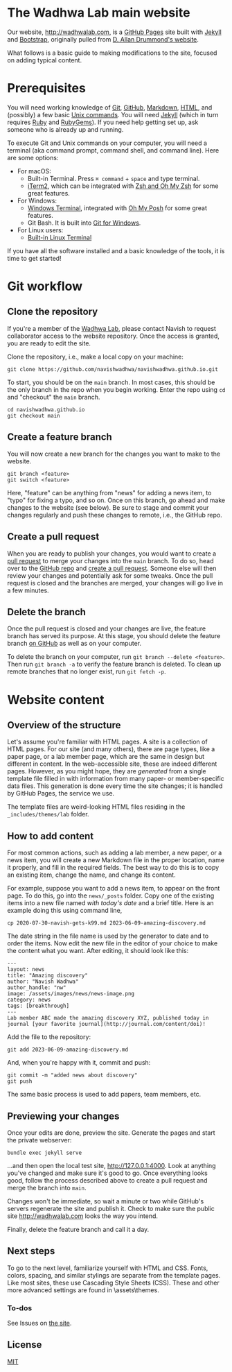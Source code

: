 # The Wadhwa Lab main website

Our website, http://wadhwalab.com, is a [GitHub Pages](https://pages.github.com/) site built with [Jekyll](https://jekyllrb.com/) and [Bootstrap](http://getboostrap.com), originally pulled from [D. Allan Drummond's website](https://drummondlab.org/).

What follows is a basic guide to making modifications to the site, focused on adding typical content.

# Prerequisites

 You will need working knowledge of [Git](https://git-scm.com/), [GitHub](https://github.com/), [Markdown](https://daringfireball.net/projects/markdown/syntax), [HTML](https://www.w3schools.com/html/), and (possibly) a few basic [Unix commands](https://mally.stanford.edu/~sr/computing/basic-unix.html). You will need [Jekyll](https://jekyllrb.com/) (which in turn requires [Ruby](https://www.ruby-lang.org/en/downloads/)  and [RubyGems](https://rubygems.org/pages/download)). If you need help getting set up, ask someone who is already up and running.

To execute Git and Unix commands on your computer, you will need a terminal (aka command prompt, command shell, and command line). Here are some options:

- For macOS:
	- Built-in Terminal. Press `⌘ command` + `space` and type terminal.
	- [iTerm2](https://iterm2.com/), which can be integrated with [Zsh and Oh My Zsh](https://medium.com/ayuth/iterm2-zsh-oh-my-zsh-the-most-power-full-of-terminal-on-macos-bdb2823fb04c) for some great features.
- For Windows:
	- [Windows Terminal](https://apps.microsoft.com/store/detail/windows-terminal/9N0DX20HK701), integrated with [Oh My Posh](https://ohmyposh.dev/) for some great features.
	- Git Bash. It is built into [Git for Windows](https://gitforwindows.org/).
- For Linux users:
	- [Built-in Linux Terminal](https://ubuntu.com/tutorials/command-line-for-beginners#3-opening-a-terminal)

If you have all the software installed and a basic knowledge of the tools, it is time to get started!

# Git workflow

## Clone the repository

If you're a member of the [Wadhwa Lab](https://wadhwalab.com/team/), please contact Navish to request collaborator access to the website repository. Once the access is granted, you are ready to edit the site.

Clone the repository, i.e., make a local copy on your machine:

	git clone https://github.com/navishwadhwa/navishwadhwa.github.io.git

To start, you should be on the `main` branch. In most cases, this should be the only branch in the repo when you begin working. Enter the repo using `cd` and "checkout" the `main` branch.

	cd navishwadhwa.github.io
	git checkout main

## Create a feature branch
You will now create a new branch for the changes you want to make to the website. 

	git branch <feature>
	git switch <feature>

Here, "feature" can be anything from "news" for adding a news item, to "typo" for fixing a typo, and so on.	Once on this branch, go ahead and make changes to the website (see below). Be sure to stage and commit your changes regularly and push these changes to remote, i.e., the GitHub repo. 

## Create a pull request

When you are ready to publish your changes, you would want to create a [pull request](https://docs.github.com/en/pull-requests/collaborating-with-pull-requests/proposing-changes-to-your-work-with-pull-requests/about-pull-requests) to merge your changes into the `main` branch. To do so, head over to the [GitHub repo](https://github.com/navishwadhwa/navishwadhwa.github.io) and [create a pull request](https://docs.github.com/en/pull-requests/collaborating-with-pull-requests/proposing-changes-to-your-work-with-pull-requests/creating-a-pull-request). Someone else will then review your changes and potentially ask for some tweaks. Once the pull request is closed and the branches are merged, your changes will go live in a few minutes.

## Delete the branch

Once the pull request is closed and your changes are live, the feature branch has served its purpose. At this stage, you should delete the feature branch [on GitHub](https://docs.github.com/en/pull-requests/collaborating-with-pull-requests/proposing-changes-to-your-work-with-pull-requests/creating-and-deleting-branches-within-your-repository#deleting-a-branch) as well as on your computer.

To delete the branch on your computer, run `git branch --delete <feature>`. Then run `git branch -a` to verify the feature branch is deleted. To clean up remote branches that no longer exist, run `git fetch -p`. 

# Website content
## Overview of the structure

Let's assume you're familiar with HTML pages. A site is a collection of HTML pages. For our site (and many others), there are page types, like a paper page, or a lab member page, which are the same in design but different in content. In the web-accessible site, these are indeed different pages. However, as you might hope, they are _generated_ from a single template file filled in with information from many paper- or member-specific data files. This generation is done every time the site changes; it is handled by GitHub Pages, the service we use.

The template files are weird-looking HTML files residing in the `_includes/themes/lab` folder.

## How to add content

For most common actions, such as adding a lab member, a new paper, or a news item, you will create a new Markdown file in the proper location, name it properly, and fill in the required fields. The best way to do this is to copy an existing item, change the name, and change its content.

For example, suppose you want to add a news item, to appear on the front page. To do this, go into the `news/_posts` folder. Copy one of the existing items into a new file named *with today's date* and a brief title. Here is an example doing this using command line,

	cp 2020-07-30-navish-gets-k99.md 2023-06-09-amazing-discovery.md

The date string in the file name is used by the generator to date and to order the items. Now edit the new file in the editor of your choice to make the content what you want. After editing, it should look like this:

	---
	layout: news
	title: "Amazing discovery"
	author: "Navish Wadhwa"
	author_handle: "nw"
	image: /assets/images/news/news-image.png
	category: news
	tags: [breakthrough]
	---
	Lab member ABC made the amazing discovery XYZ, published today in journal [your favorite journal](http://journal.com/content/doi)!

Add the file to the repository:

	git add 2023-06-09-amazing-discovery.md

And, when you're happy with it, commit and push:

	git commit -m "added news about discovery"
	git push

The same basic process is used to add papers, team members, etc.

## Previewing your changes

Once your edits are done, preview the site. Generate the pages and start the private webserver:

	bundle exec jekyll serve

...and then open the local test site, http://127.0.0.1:4000. Look at anything you've changed and make sure it's good to go. Once everything looks good, follow the process described above to create a pull request and merge the branch into `main`.

Changes won't be immediate, so wait a minute or two while GitHub's servers regenerate the site and publish it. Check to make sure the public site http://wadhwalab.com looks the way you intend.

Finally, delete the feature branch and call it a day.

## Next steps

To go to the next level, familiarize yourself with HTML and CSS. Fonts, colors, spacing, and similar stylings are separate from the template pages. Like most sites, these use Cascading Style Sheets (CSS). These and other more advanced settings are found in \assets\themes.  

### To-dos

See Issues on [the site](https://github.com/navishwadhwa/navishwadhwa.github.io).


## License

[MIT](http://opensource.org/licenses/MIT)

